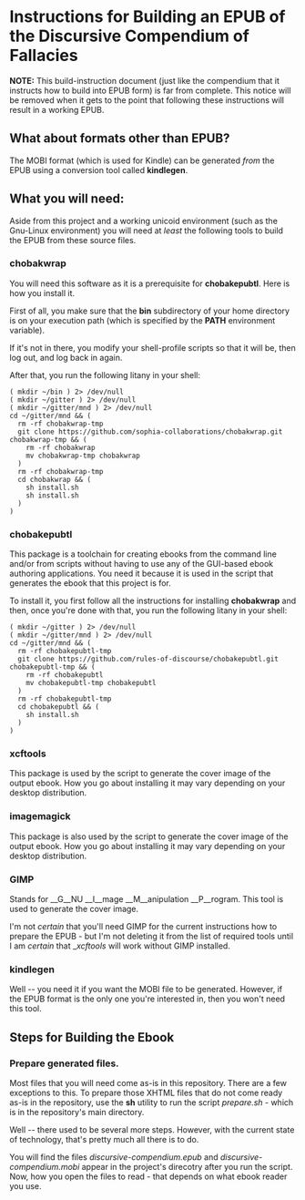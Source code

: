 # Instructions for Building an EPUB of the Discursive Compendium of Fallacies
__NOTE:__ This build-instruction document (just like the
compendium that it instructs how to build into EPUB form)
is far from complete.
This notice will be removed when it gets to the point that
following these instructions will result in a working EPUB.

## What about formats other than EPUB?
The MOBI format (which is used for Kindle) can be generated _from_
the EPUB using a conversion tool called __kindlegen__.

## What you will need:
Aside from this project and a working unicoid environment
(such as the Gnu-Linux environment) you will need at _least_
the following tools to build the EPUB from these source files.

### chobakwrap
You will need this software as it is a prerequisite
for __chobakepubtl__. Here is how you install it.

First of all, you make sure that the __bin__ subdirectory
of your home directory is on your execution path
(which is specified by the __PATH__ environment variable).

If it's not in there, you modify your shell-profile scripts
so that it will be, then log out, and log back in again.

After that, you run the following litany in your shell:

    ( mkdir ~/bin ) 2> /dev/null
    ( mkdir ~/gitter ) 2> /dev/null
    ( mkdir ~/gitter/mnd ) 2> /dev/null
    cd ~/gitter/mnd && (
      rm -rf chobakwrap-tmp
      git clone https://github.com/sophia-collaborations/chobakwrap.git chobakwrap-tmp && (
        rm -rf chobakwrap
        mv chobakwrap-tmp chobakwrap
      )
      rm -rf chobakwrap-tmp
      cd chobakwrap && (
        sh install.sh
        sh install.sh
      )
    )

### chobakepubtl
This package is a toolchain for creating ebooks from the
command line and/or from scripts without having to use
any of the GUI-based ebook authoring applications.
You need it because it is used in the script that
generates the ebook that this project is for.

To install it, you first follow all the instructions
for installing __chobakwrap__ and then,
once you're done with that, you run the following
litany in your shell:

    ( mkdir ~/gitter ) 2> /dev/null
    ( mkdir ~/gitter/mnd ) 2> /dev/null
    cd ~/gitter/mnd && (
      rm -rf chobakepubtl-tmp
      git clone https://github.com/rules-of-discourse/chobakepubtl.git chobakepubtl-tmp && (
        rm -rf chobakepubtl
        mv chobakepubtl-tmp chobakepubtl
      )
      rm -rf chobakepubtl-tmp
      cd chobakepubtl && (
        sh install.sh
      )
    )


### xcftools
This package is used by the script to generate
the cover image of the output ebook.
How you go about installing it may
vary depending on your desktop distribution.

### imagemagick
This package is also used by the script to generate
the cover image of the output ebook.
How you go about installing it may
vary depending on your desktop distribution.

### GIMP
Stands for __G__NU __I__mage __M__anipulation __P__rogram.
This tool is used to generate the cover image.

I'm not _certain_ that you'll need GIMP for the current
instructions how to prepare the EPUB - but I'm not
deleting it from the list of required tools until I am
_certain_ that __xcftools_ will work without GIMP installed.

### kindlegen
Well \-\- you need it if you want the MOBI file to be generated.
However, if the EPUB format is the only one you're interested in,
then you won't need this tool.

## Steps for Building the Ebook

### Prepare generated files.
Most files that you will need
come as-is in this repository.
There are a few exceptions to this.
To prepare those XHTML files that
do not come ready as-is in the repository,
use the __sh__ utility to run the
script _prepare.sh_ - which is in the
repository's main directory.

Well \-\- there used to be several
more steps.
However, with the current state
of technology, that's pretty much
all there is to do.

You will find the files _discursive-compendium.epub_
and _discursive-compendium.mobi_ appear in the
project's direcotry after you run the script.
Now, how you open the files to read \-
that depends on what ebook reader you use.





